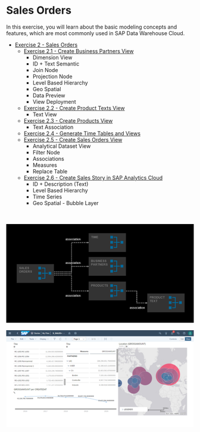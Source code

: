 # Sales Orders

In this exercise, you will learn about the basic modeling concepts and features, which are most commonly used in SAP Data Warehouse Cloud. 

- [Exercise 2 - Sales Orders](exercises/ex2/)  
    - [Exercise 2.1 - Create Business Partners View](/exercises/ex2/business-partners-view)
        - Dimension View
        - ID + Text Semantic
        - Join Node  
        - Projection Node
        - Level Based Hierarchy 
        - Geo Spatial
        - Data Preview
        - View Deployment
    - [Exercise 2.2 - Create Product Texts View](/exercises/ex2/product-texts-view)
        - Text View 
    - [Exercise 2.3 - Create Products View](/exercises/ex2/products-view)
        - Text Association   
    - [Exercise 2.4 - Generate Time Tables and Views](/exercises/ex0/time-tables-views)
    - [Exercise 2.5 - Create Sales Orders View](/exercises/ex2/sales-orders-view)
        - Analytical Dataset View
        - Filter Node
        - Associations
        - Measures
        - Replace Table
    - [Exercise 2.6 - Create Sales Story in SAP Analytics Cloud](/exercises/ex2/sales-story)
        - ID + Description (Text)
        - Level Based Hierarchy
        - Time Series 
        - Geo Spatial - Bubble Layer

<br><br>![](/exercises/ex2/images/SalesOrders_01.png)
<br><br>![](/exercises/ex2/images/SalesOrders_02.png)



